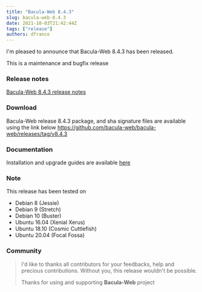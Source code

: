 ```yaml
---
title: "Bacula-Web 8.4.3"
slug: bacula-web-8.4.3
date: 2021-10-03T21:42:44Z
tags: ["release"]
authors: dfranco
---
```


I'm pleased to announce that Bacula-Web 8.4.3 has been released.

<!-- truncate -->

This is a maintenance and bugfix release

### Release notes

[Bacula-Web 8.4.3 release notes](https://github.com/bacula-web/bacula-web/releases/tag/v8.4.3)

### Download

Bacula-Web release 8.4.3 package, and sha signature files are available using the link below
https://github.com/bacula-web/bacula-web/releases/tag/v8.4.3

### Documentation

Installation and upgrade guides are available [here](https://docs.bacula-web.org/en/latest/)

### Note

This release has been tested on

- Debian 8 (Jessie)
- Debian 9 (Stretch)
- Debian 10 (Buster)
- Ubuntu 16.04 (Xenial Xerus)
- Ubuntu 18.10 (Cosmic Cuttlefish)
- Ubuntu 20.04 (Focal Fossa)

### Community

> I'd like to thanks all contributors for your feedbacks, help and precious contributions.
> Without you, this release wouldn't be possible.
>
> Thanks for using and supporting **Bacula-Web** project
